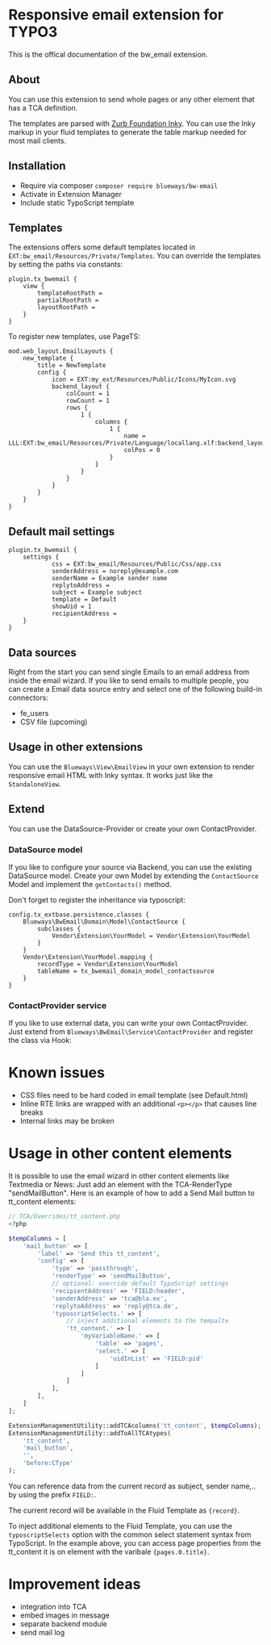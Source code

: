 # Responsive email extension for TYPO3

This is the offical documentation of the bw_email extension.

## About

You can use this extension to send whole pages or any other element that has a TCA definition.

The templates are parsed with [Zurb Foundation Inky](https://foundation.zurb.com/emails.html). You can use the Inky markup in your fluid templates to generate the table markup needed for most mail clients.

## Installation

* Require via composer ````composer require blueways/bw-email````
* Activate in Extension Manager
* Include static TypoScript template 

## Templates

The extensions offers some default templates located in ``ÈXT:bw_email/Resources/Private/Templates``. You can override the templates by setting the paths via constants:

```typo3_typoscript
plugin.tx_bwemail {
	view {
		templateRootPath =
		partialRootPath =
		layoutRootPath =
    }
}		
```

To register new templates, use PageTS:

```typo3_typoscript
mod.web_layout.EmailLayouts {
    new_template {
        title = NewTemplate
        config {
            icon = EXT:my_ext/Resources/Public/Icons/MyIcon.svg
            backend_layout {
                colCount = 1
                rowCount = 1
                rows {
                    1 {
                        columns {
                            1 {
                                name = LLL:EXT:bw_email/Resources/Private/Language/locallang.xlf:backend_layout.column.normal
                                colPos = 0
                            }
                        }
                    }
                }
            }
        }
    }
}
```

## Default mail settings

```typo3_typoscript
plugin.tx_bwemail {
    settings {
            css = EXT:bw_email/Resources/Public/Css/app.css
            senderAddress = noreply@example.com
            senderName = Example sender name
            replytoAddress =
            subject = Example subject
            template = Default
            showUid = 1
            recipientAddress =
    }
}
````

## Data sources

Right from the start you can send single Emails to an email address from inside the email wizard. If you like to send emails to multiple people, you can create a Email data source entry and select one of the following build-in connectors:

* fe_users
* CSV file (upcoming)

## Usage in other extensions

You can use the ``Blueways\View\EmailView`` in your own extension to render responsive email HTML with Inky syntax. It works just like the ````StandaloneView````.

## Extend

You can use the DataSource-Provider or create your own ContactProvider.

### DataSource model

If you like to configure your source via Backend, you can use the existing DataSource model. Create your own Model by extending the ```ContactSource``` Model and implement the ```getContacts()``` method.

Don't forget to register the inheritance via typoscript:

```typo3_typoscript
config.tx_extbase.persistence.classes {
    Blueways\BwEmail\Domain\Model\ContactSource {
        subclasses {
            Vendor\Extension\YourModel = Vendor\Extension\YourModel
        }
    }
    Vendor\Extension\YourModel.mapping {
        recordType = Vendor\Extension\YourModel
        tableName = tx_bwemail_domain_model_contactsource
    }
}
```

### ContactProvider service

If you like to use external data, you can write your own ContactProvider. Just extend from ```Blueways\BwEmail\Service\ContactProvider``` and register the class via Hook:

# Known issues

* CSS files need to be hard coded in email template (see Default.html)
* Inline RTE links are wrapped with an additional ````<p></p>```` that causes line breaks
* Internal links may be broken

# Usage in other content elements

It is possible to use the email wizard in other content elements like Textmedia or News: Just add an element with the TCA-RenderType "sendMailButton". Here is an example of how to add a Send Mail button to tt_content elements:

```php
// TCA/Overrides/tt_content.php
<?php

$tempColumns = [
    'mail_button' => [
        'label' => 'Send this tt_content',
        'config' => [
            'type' => 'passthrough',
            'renderType' => 'sendMailButton',
            // optional: override default TypoScript settings
            'recipientAddress' => 'FIELD:header',
            'senderAddress' => 'tca@bla.ex',
            'replytoAddress' => 'reply@tca.de',
            'typoscriptSelects.' => [
                // inject additional elements to the tempalte
                'tt_content.' => [
                    'myVariableName.' => [
                        'table' => 'pages',
                        'select.' => [
                            'uidInList' => 'FIELD:pid'
                        ]
                    ]
                ]
            ],
        ],
    ]
];

ExtensionManagementUtility::addTCAcolumns('tt_content', $tempColumns);
ExtensionManagementUtility::addToAllTCAtypes(
    'tt_content',
    'mail_button',
    '',
    'before:CType'
);
```

You can reference data from the current record as subject, sender name,.. by using the prefix ```FIELD:```.

The current record will be available in the Fluid Template as ```{record}```.

To inject additional elements to the Fluid Template, you can use the ```typoscriptSelects``` option with the common select statement syntax from TypoScript. In the example above, you can access page properties from the tt_content it is on element with the varibale ```{pages.0.title}```.

# Improvement ideas

* integration into TCA
* embed images in message
* separate backend module
* send mail log
